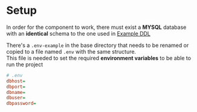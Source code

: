 # Setup
In order for the component to work, there must exist a  **MYSQL** database with an **identical** schema to the one used in [Example DDL](../_schema/ddl.sql)

There's a `.env-example` in the base directory that needs to be renamed or copied to a file named `.env` with the same structure.  
This file is needed to set the required **environment variables** to be able to run the project  
```ini
# .env
dbhost=
dbport=
dbname=
dbuser=
dbpassword=
```